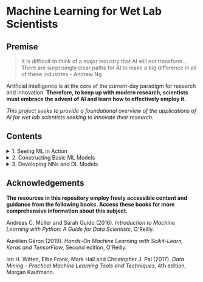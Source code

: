 # Machine Learning for Wet Lab Scientists
## Premise

> It is difficult to think of a major industry that AI will not transform... There are surprisingly clear paths for AI to make a big difference in all of these industries - Andrew Ng

Artificial intelligence is at the core of the current-day paradigm for research and innovation. **Therefore, to keep up with modern research, scientists must embrace the advent of AI and learn how to effectively employ it.**

*This project seeks to provide a foundational overview of the applications of AI for wet lab scientists seeking to innovate their research.*

## Contents

<details>
<summary>1. Seeing ML in Action</summary>
  
  1. The ML landscape
  2. Supervised Learning
  3. Unsupervised Learning
  4. Representing Data
  5. Model Improvement
  6. Algorithm Chains and Pipelines
  7.  Text Data
</details>

<details>
<summary>2. Constructing Basic ML Models</summary>

  1. End-to-End Process
  2. Classification
  3. Training Models
  4. Support Vector Machines
  5. Decision Trees
  6. Ensemble Learning and Random Forests
  7. Dimensionality Reduction
  8. Unsupervised Learning (Implementation)
</details>

<details>
<summary>3. Developing NNs and DL Models</summary>

  1. Artificial Neural Networks with Keras
  2. Training Deep Neural Networks
  3. Models and Training with TensorFlow
  4. Preprocessing Data with TensorFlow
  5. Convolutional Neural Networks
</details>

## Acknowledgements

**The resources in this repository employ freely accessible content and guidance from the following books. Access these books for more comprehensive information about this subject.**

Andreas C. Müller and Sarah Guido (2016). *Introduction to Machine Learning with Python: A Guide for Data Scientists*, O'Reilly.

Aurélien Géron (2019). *Hands-On Machine Learning with Scikit-Learn, Keras and TensorFlow*, Second edition, O'Reilly.

Ian H. Witten, Eibe Frank, Mark Hall and Christopher J. Pal (2017). *Data Mining - Practical Machine Learning Tools and Techniques*, 4th edition, Morgan Kaufmann.